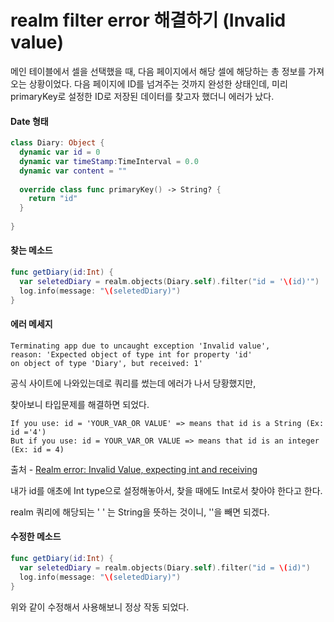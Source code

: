 # realm filter error 해결하기 (Invalid value)

메인 테이블에서 셀을 선택했을 때, 다음 페이지에서 해당 셀에 해당하는 총 정보를 가져오는 상황이었다.
다음 페이지에 ID를 넘겨주는 것까지 완성한 상태인데,
미리 primaryKey로 설정한 ID로 저장된 데이터를 찾고자 했더니 에러가 났다.

#### Date 형태

``` swift
class Diary: Object {
  dynamic var id = 0
  dynamic var timeStamp:TimeInterval = 0.0
  dynamic var content = ""
    
  override class func primaryKey() -> String? {
    return "id"
  }
    
}
```

#### 찾는 메소드

``` swift
func getDiary(id:Int) {
  var seletedDiary = realm.objects(Diary.self).filter("id = '\(id)'")
  log.info(message: "\(seletedDiary)")
}
```

#### 에러 메세지
    Terminating app due to uncaught exception 'Invalid value',
    reason: 'Expected object of type int for property 'id'
    on object of type 'Diary', but received: 1'


공식 사이트에 나와있는데로 쿼리를 썼는데 에러가 나서 당황했지만,

찾아보니 타입문제를 해결하면 되었다.

    If you use: id = 'YOUR_VAR_OR VALUE' => means that id is a String (Ex: id ='4')
    But if you use: id = YOUR_VAR_OR VALUE => means that id is an integer (Ex: id = 4)   
    
출처 - [Realm error: Invalid Value, expecting int and receiving](http://stackoverflow.com/questions/30724918/realm-error-invalid-value-expecting-int-and-receiving-0)

 
내가 id를 애초에 Int type으로 설정해놓아서, 찾을 때에도 Int로서 찾아야 한다고 한다.

realm 쿼리에 해당되는 ' ' 는 String을 뜻하는 것이니, ''을 빼면 되겠다.

 
#### 수정한 메소드

``` swift
func getDiary(id:Int) {
  var seletedDiary = realm.objects(Diary.self).filter("id = \(id)")
  log.info(message: "\(seletedDiary)")
}
```

위와 같이 수정해서 사용해보니 정상 작동 되었다.